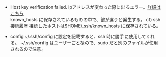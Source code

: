 + Host key verification failed.
  ipアドレスが変わった際に出るエラー。[詳細はこちら](https://qiita.com/hnw/items/0eeee62ce403b8d6a23c)<br>
  known_hosts に保存されているものの中で、鍵が違うと発生する。
cf) ssh 接続履歴
  接続したホストは$HOME/.ssh/known_hosts に保存されている。

+ config
~/.ssh/config  に設定を記載すると、ssh 時に勝手に使用してくれる。
~/.ssh/config はユーザーごとなので、sudo だと別のファイルが使用されるので注意。
